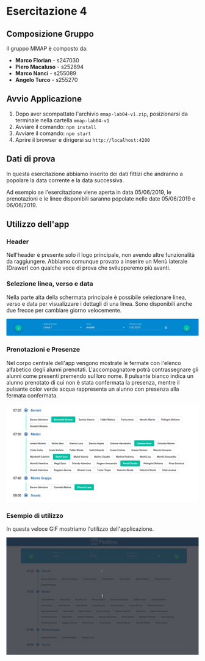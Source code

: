 # Esercitazione 4
## Composizione Gruppo

Il gruppo MMAP è composto da:
- **Marco Florian** - s247030
- **Piero Macaluso** - s252894
- **Marco Nanci** - s255089
- **Angelo Turco** - s255270

## Avvio Applicazione
1. Dopo aver scompattato l'archivio `mmap-lab04-v1.zip`, posizionarsi da terminale nella cartella `mmap-lab04-v1`
2. Avviare il comando: `npm install`
3. Avviare il comando: `npm start`
4. Aprire il browser e dirigersi su `http://localhost:4200`

## Dati di prova

In questa esercitazione abbiamo inserito dei dati fittizi che andranno a popolare la data corrente e la data successiva.

Ad esempio se l'esercitazione viene aperta in data 05/06/2019, le prenotazioni e le linee disponibili saranno popolate nelle date 05/06/2019 e 06/06/2019.

## Utilizzo dell'app
### Header
Nell'header è presente solo il logo principale, non avendo altre funzionalità da raggiungere.
Abbiamo comunque provato a inserire un Menù laterale (Drawer) con qualche voce di prova
che svilupperemo più avanti.

### Selezione linea, verso e data
Nella parte alta della schermata principale è possibile selezionare linea, verso e data per visualizzare i dettagli di una linea.
Sono disponibili anche due frecce per cambiare giorno velocemente.

![Toolbar](img/toolbar.png)

### Prenotazioni e Presenze
Nel corpo centrale dell'app vengono mostrate le fermate con l'elenco alfabetico degli alunni
prenotati. L'accompagnatore potrà contrassegnare gli alunni come presenti premendo sul
loro nome. Il pulsante bianco indica un alunno prenotato di cui non è stata confermata la presenza,
mentre il pulsante color verde acqua rappresenta un alunno
con presenza alla fermata confermata.

![Prenotazioni](img/prenotazioni.png)

### Esempio di utilizzo
In questa veloce GIF mostriamo l'utilizzo dell'applicazione.

![Esempio di Utilizzo](img/esempio.gif)
